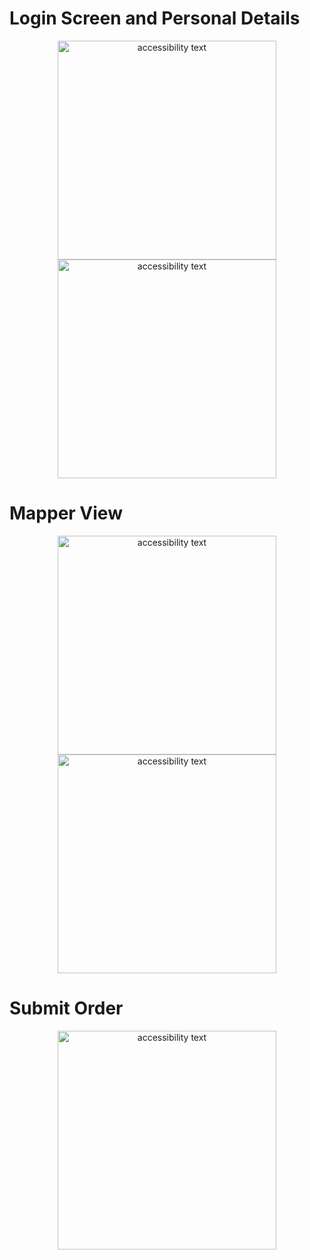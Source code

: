 
# Login Screen and Personal Details
<p align="center">
  <img src="https://i.imgur.com/mIxPVyq.jpg" width="350px" alt="accessibility text">
  <img src="https://i.imgur.com/6KV0Pzw.jpg" width="350px" alt="accessibility text">
</p>

# Mapper View
<p align="center">
  <img src="https://i.imgur.com/G1Ot0uI.jpg" width="350px" alt="accessibility text">
  <img src="https://i.imgur.com/g0Y7vBG.jpg" width="350px" alt="accessibility text">
</p>

# Submit Order
<p align="center">
  <img src="https://i.imgur.com/MwaO4Vl.jpg" width="350px" alt="accessibility text">
</p>
